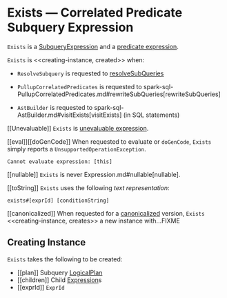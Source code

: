 # Exists &mdash; Correlated Predicate Subquery Expression

`Exists` is a [SubqueryExpression](SubqueryExpression.md) and a [predicate expression](Expression.md#Predicate).

`Exists` is <<creating-instance, created>> when:

* `ResolveSubquery` is requested to [resolveSubQueries](../logical-analysis-rules/ResolveSubquery.md#resolveSubQueries)

* `PullupCorrelatedPredicates` is requested to spark-sql-PullupCorrelatedPredicates.md#rewriteSubQueries[rewriteSubQueries]

* `AstBuilder` is requested to spark-sql-AstBuilder.md#visitExists[visitExists] (in SQL statements)

[[Unevaluable]]
`Exists` is [unevaluable expression](Unevaluable.md).

[[eval]][[doGenCode]]
When requested to evaluate or `doGenCode`, `Exists` simply reports a `UnsupportedOperationException`.

```
Cannot evaluate expression: [this]
```

[[nullable]]
`Exists` is never Expression.md#nullable[nullable].

[[toString]]
`Exists` uses the following *text representation*:

```
exists#[exprId] [conditionString]
```

[[canonicalized]]
When requested for a [canonicalized](../physical-operators/BroadcastMode.md#canonicalized) version, `Exists` <<creating-instance, creates>> a new instance with...FIXME

## Creating Instance

`Exists` takes the following to be created:

* [[plan]] Subquery [LogicalPlan](../logical-operators/LogicalPlan.md)
* [[children]] Child [Expression](Expression.md)s
* [[exprId]] `ExprId`
